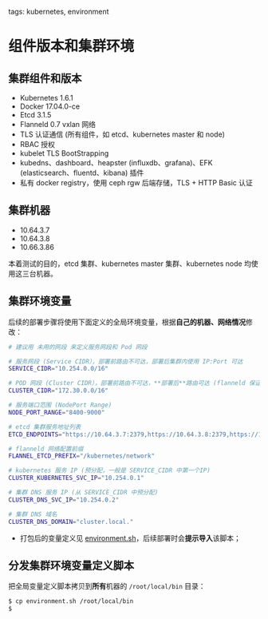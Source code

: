 <!-- toc -->

tags: kubernetes, environment

# 组件版本和集群环境

## 集群组件和版本

+ Kubernetes 1.6.1
+ Docker  17.04.0-ce
+ Etcd 3.1.5
+ Flanneld 0.7 vxlan 网络
+ TLS 认证通信 (所有组件，如 etcd、kubernetes master 和 node)
+ RBAC 授权
+ kubelet TLS BootStrapping
+ kubedns、dashboard、heapster (influxdb、grafana)、EFK (elasticsearch、fluentd、kibana) 插件
+ 私有 docker registry，使用 ceph rgw 后端存储，TLS + HTTP Basic 认证

## 集群机器

+ 10.64.3.7
+ 10.64.3.8
+ 10.66.3.86

本着测试的目的，etcd 集群、kubernetes master 集群、kubernetes node 均使用这三台机器。

## 集群环境变量

后续的部署步骤将使用下面定义的全局环境变量，根据**自己的机器、网络情况**修改：

``` bash
# 建议用 未用的网段 来定义服务网段和 Pod 网段

# 服务网段 (Service CIDR），部署前路由不可达，部署后集群内使用 IP:Port 可达
SERVICE_CIDR="10.254.0.0/16"

# POD 网段 (Cluster CIDR），部署前路由不可达，**部署后**路由可达 (flanneld 保证)
CLUSTER_CIDR="172.30.0.0/16"

# 服务端口范围 (NodePort Range)
NODE_PORT_RANGE="8400-9000"

# etcd 集群服务地址列表
ETCD_ENDPOINTS="https://10.64.3.7:2379,https://10.64.3.8:2379,https://10.66.3.86:2379"

# flanneld 网络配置前缀
FLANNEL_ETCD_PREFIX="/kubernetes/network"

# kubernetes 服务 IP (预分配，一般是 SERVICE_CIDR 中第一个IP)
CLUSTER_KUBERNETES_SVC_IP="10.254.0.1"

# 集群 DNS 服务 IP (从 SERVICE_CIDR 中预分配)
CLUSTER_DNS_SVC_IP="10.254.0.2"

# 集群 DNS 域名
CLUSTER_DNS_DOMAIN="cluster.local."
```

+ 打包后的变量定义见 [environment.sh](https://github.com/opsnull/follow-me-install-kubernetes-cluster/blob/master/manifests/environment.sh)，后续部署时会**提示导入**该脚本；

## 分发集群环境变量定义脚本

把全局变量定义脚本拷贝到**所有**机器的 `/root/local/bin` 目录：

``` bash
$ cp environment.sh /root/local/bin
$
```